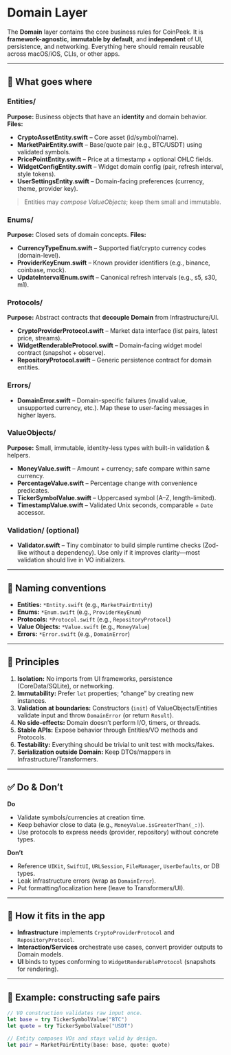 # Domain Layer

The **Domain** layer contains the core business rules for CoinPeek. It is **framework-agnostic**, **immutable by default**, and **independent** of UI, persistence, and networking. Everything here should remain reusable across macOS/iOS, CLIs, or other apps.

---




## 🧱 What goes where

### Entities/
**Purpose:** Business objects that have an **identity** and domain behavior.
**Files:**
- **CryptoAssetEntity.swift** – Core asset (id/symbol/name).
- **MarketPairEntity.swift** – Base/quote pair (e.g., BTC/USDT) using validated symbols.
- **PricePointEntity.swift** – Price at a timestamp + optional OHLC fields.
- **WidgetConfigEntity.swift** – Widget domain config (pair, refresh interval, style tokens).
- **UserSettingsEntity.swift** – Domain-facing preferences (currency, theme, provider key).

> Entities may *compose ValueObjects*; keep them small and immutable.

### Enums/
**Purpose:** Closed sets of domain concepts.
**Files:**
- **CurrencyTypeEnum.swift** – Supported fiat/crypto currency codes (domain-level).
- **ProviderKeyEnum.swift** – Known provider identifiers (e.g., binance, coinbase, mock).
- **UpdateIntervalEnum.swift** – Canonical refresh intervals (e.g., s5, s30, m1).

### Protocols/
**Purpose:** Abstract contracts that **decouple Domain** from Infrastructure/UI.
- **CryptoProviderProtocol.swift** – Market data interface (list pairs, latest price, streams).
- **WidgetRenderableProtocol.swift** – Domain-facing widget model contract (snapshot + observe).
- **RepositoryProtocol.swift** – Generic persistence contract for domain entities.

### Errors/
- **DomainError.swift** – Domain-specific failures (invalid value, unsupported currency, etc.).
  Map these to user-facing messages in higher layers.

### ValueObjects/
**Purpose:** Small, immutable, identity-less types with built-in validation & helpers.
- **MoneyValue.swift** – Amount + currency; safe compare within same currency.
- **PercentageValue.swift** – Percentage change with convenience predicates.
- **TickerSymbolValue.swift** – Uppercased symbol (A–Z, length-limited).
- **TimestampValue.swift** – Validated Unix seconds, comparable + `Date` accessor.

### Validation/ (optional)
- **Validator.swift** – Tiny combinator to build simple runtime checks (Zod-like without a dependency).
  Use only if it improves clarity—most validation should live in VO initializers.

---

## 🧭 Naming conventions

- **Entities:** `*Entity.swift` (e.g., `MarketPairEntity`)
- **Enums:** `*Enum.swift` (e.g., `ProviderKeyEnum`)
- **Protocols:** `*Protocol.swift` (e.g., `RepositoryProtocol`)
- **Value Objects:** `*Value.swift` (e.g., `MoneyValue`)
- **Errors:** `*Error.swift` (e.g., `DomainError`)

---

## 🧪 Principles

1. **Isolation:** No imports from UI frameworks, persistence (CoreData/SQLite), or networking.
2. **Immutability:** Prefer `let` properties; “change” by creating new instances.
3. **Validation at boundaries:** Constructors (`init`) of ValueObjects/Entities validate input and throw `DomainError` (or return `Result`).
4. **No side-effects:** Domain doesn’t perform I/O, timers, or threads.
5. **Stable APIs:** Expose behavior through Entities/VO methods and Protocols.
6. **Testability:** Everything should be trivial to unit test with mocks/fakes.
7. **Serialization outside Domain:** Keep DTOs/mappers in Infrastructure/Transformers.

---

## ✅ Do & Don’t

**Do**
- Validate symbols/currencies at creation time.
- Keep behavior close to data (e.g., `MoneyValue.isGreaterThan(_:)`).
- Use protocols to express needs (provider, repository) without concrete types.

**Don’t**
- Reference `UIKit`, `SwiftUI`, `URLSession`, `FileManager`, `UserDefaults`, or DB types.
- Leak infrastructure errors (wrap as `DomainError`).
- Put formatting/localization here (leave to Transformers/UI).

---

## 🔌 How it fits in the app

- **Infrastructure** implements `CryptoProviderProtocol` and `RepositoryProtocol`.
- **Interaction/Services** orchestrate use cases, convert provider outputs to Domain models.
- **UI** binds to types conforming to `WidgetRenderableProtocol` (snapshots for rendering).

---

## 🧷 Example: constructing safe pairs

```swift
// VO construction validates raw input once.
let base = try TickerSymbolValue("BTC")
let quote = try TickerSymbolValue("USDT")

// Entity composes VOs and stays valid by design.
let pair = MarketPairEntity(base: base, quote: quote)
